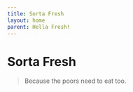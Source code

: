 ```yaml
---
title: Sorta Fresh
layout: home
parent: Hella Fresh!
---
```


# Sorta Fresh
> Because the poors need to eat too.